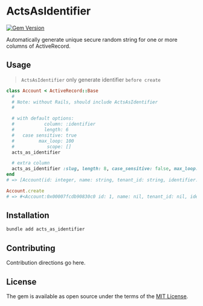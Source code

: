 # ActsAsIdentifier

[![Gem Version](https://badge.fury.io/rb/acts_as_identifier.svg)](https://badge.fury.io/rb/acts_as_identifier)

Automatically generate unique secure random string for one or more columns of ActiveRecord.

## Usage

> `ActsAsIdentifier` only generate identifier `before create`

```ruby
class Account < ActiveRecord::Base
  #
  # Note: without Rails, should include ActsAsIdentifier
  #

  # with default options:
  #           column: :identifier
  #           length: 6
  #   case sensitive: true
  #         max_loop: 100
  #            scope: []
  acts_as_identifier

  # extra column
  acts_as_identifier :slug, length: 8, case_sensitive: false, max_loop: 1000, scope: [:tenant_id]
end
# => [Account(id: integer, name: string, tenant_id: string, identifier: string, slug: string)]

Account.create
# => #<Account:0x00007fcdb90830c0 id: 1, name: nil, tenant_id: nil, identifier: "PWbYHd", slug: "5fabb1e7">

```

## Installation

```ruby
bundle add acts_as_identifier
```

## Contributing
Contribution directions go here.

## License
The gem is available as open source under the terms of the [MIT License](https://opensource.org/licenses/MIT).
